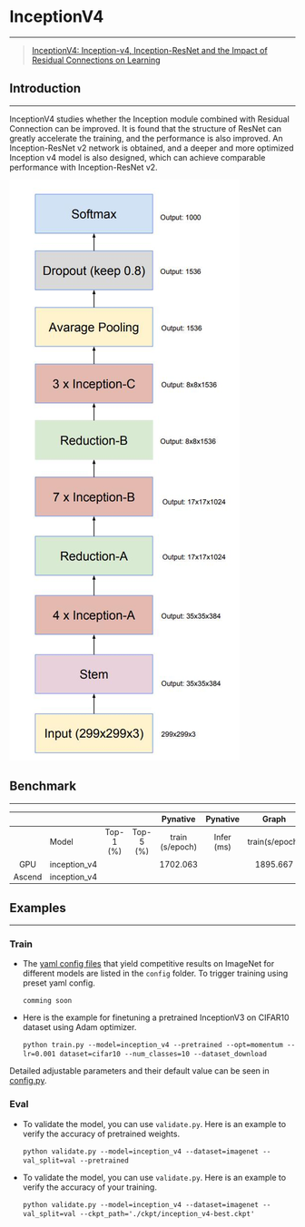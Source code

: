 # InceptionV4
***
> [InceptionV4: Inception-v4, Inception-ResNet and the Impact of Residual Connections on Learning](https://arxiv.org/pdf/1602.07261.pdf)

##  Introduction
***
InceptionV4 studies whether the Inception module combined with Residual Connection can be improved. It is found that the structure of ResNet can greatly accelerate the training, and the performance is also improved. An Inception-ResNet v2 network is obtained, and a deeper and more optimized Inception v4 model is also designed, which can achieve comparable performance with Inception-ResNet v2.

![](./InceptionV4.jpg)



## Benchmark

------

|        |              |           |           |    Pynative     |  Pynative  |     Graph      |   Graph    |           |            |
| :----: | ------------ | :-------: | :-------: | :-------------: | :--------: | :------------: | :--------: | :-------: | :--------: |
|        | Model        | Top-1 (%) | Top-5 (%) | train (s/epoch) | Infer (ms) | train(s/epoch) | Infer (ms) | Download  |   Config   |
|  GPU   | inception_v4 |           |           |    1702.063     |            |    1895.667    |            | [model]() | [config]() |
| Ascend | inception_v4 |           |           |                 |            |                |            |           |            |



## Examples

------

### Train

- The [yaml config files](../../config) that yield competitive results on ImageNet for different models are listed in the `config` folder. To trigger training using preset yaml config. 

  ```shell
  comming soon
  ```


- Here is the example for finetuning a pretrained InceptionV3 on CIFAR10 dataset using Adam optimizer.

  ```shell
  python train.py --model=inception_v4 --pretrained --opt=momentum --lr=0.001 dataset=cifar10 --num_classes=10 --dataset_download
  ```

Detailed adjustable parameters and their default value can be seen in [config.py](../../config.py).

### Eval

- To validate the model, you can use `validate.py`. Here is an example to verify the accuracy of pretrained weights.

  ```shell
  python validate.py --model=inception_v4 --dataset=imagenet --val_split=val --pretrained
  ```

- To validate the model, you can use `validate.py`. Here is an example to verify the accuracy of your training.

  ```shell
  python validate.py --model=inception_v4 --dataset=imagenet --val_split=val --ckpt_path='./ckpt/inception_v4-best.ckpt'
  ```


